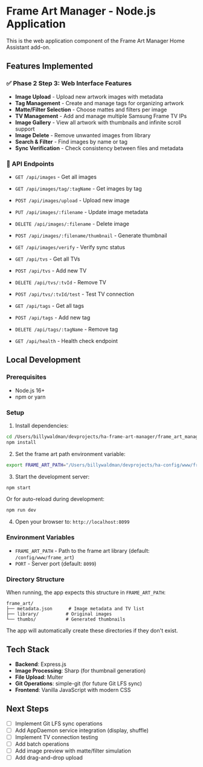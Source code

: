 # Frame Art Manager - Node.js Application

This is the web application component of the Frame Art Manager Home Assistant add-on.

## Features Implemented

### ✅ Phase 2 Step 3: Web Interface Features
- **Image Upload** - Upload new artwork images with metadata
- **Tag Management** - Create and manage tags for organizing artwork
- **Matte/Filter Selection** - Choose mattes and filters per image
- **TV Management** - Add and manage multiple Samsung Frame TV IPs
- **Image Gallery** - View all artwork with thumbnails and infinite scroll support
- **Image Delete** - Remove unwanted images from library
- **Search & Filter** - Find images by name or tag
- **Sync Verification** - Check consistency between files and metadata

### 🔧 API Endpoints
- `GET /api/images` - Get all images
- `GET /api/images/tag/:tagName` - Get images by tag
- `POST /api/images/upload` - Upload new image
- `PUT /api/images/:filename` - Update image metadata
- `DELETE /api/images/:filename` - Delete image
- `POST /api/images/:filename/thumbnail` - Generate thumbnail
- `GET /api/images/verify` - Verify sync status

- `GET /api/tvs` - Get all TVs
- `POST /api/tvs` - Add new TV
- `DELETE /api/tvs/:tvId` - Remove TV
- `POST /api/tvs/:tvId/test` - Test TV connection

- `GET /api/tags` - Get all tags
- `POST /api/tags` - Add new tag
- `DELETE /api/tags/:tagName` - Remove tag

- `GET /api/health` - Health check endpoint

## Local Development

### Prerequisites
- Node.js 16+ 
- npm or yarn

### Setup

1. Install dependencies:
```bash
cd /Users/billywaldman/devprojects/ha-frame-art-manager/frame_art_manager/app
npm install
```

2. Set the frame art path environment variable:
```bash
export FRAME_ART_PATH="/Users/billywaldman/devprojects/ha-config/www/frame_art"
```

3. Start the development server:
```bash
npm start
```

Or for auto-reload during development:
```bash
npm run dev
```

4. Open your browser to: `http://localhost:8099`

### Environment Variables

- `FRAME_ART_PATH` - Path to the frame art library (default: `/config/www/frame_art`)
- `PORT` - Server port (default: `8099`)

### Directory Structure

When running, the app expects this structure in `FRAME_ART_PATH`:
```
frame_art/
├── metadata.json      # Image metadata and TV list
├── library/          # Original images
└── thumbs/           # Generated thumbnails
```

The app will automatically create these directories if they don't exist.

## Tech Stack

- **Backend**: Express.js
- **Image Processing**: Sharp (for thumbnail generation)
- **File Upload**: Multer
- **Git Operations**: simple-git (for future Git LFS sync)
- **Frontend**: Vanilla JavaScript with modern CSS

## Next Steps

- [ ] Implement Git LFS sync operations
- [ ] Add AppDaemon service integration (display, shuffle)
- [ ] Implement TV connection testing
- [ ] Add batch operations
- [ ] Add image preview with matte/filter simulation
- [ ] Add drag-and-drop upload
